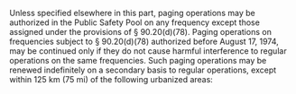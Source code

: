 Unless specified elsewhere in this part, paging operations may be authorized in the Public Safety Pool on any frequency except those assigned under the provisions of § 90.20(d)(78). Paging operations on frequencies subject to § 90.20(d)(78) authorized before August 17, 1974, may be continued only if they do not cause harmful interference to regular operations on the same frequencies. Such paging operations may be renewed indefinitely on a secondary basis to regular operations, except within 125 km (75 mi) of the following urbanized areas:

